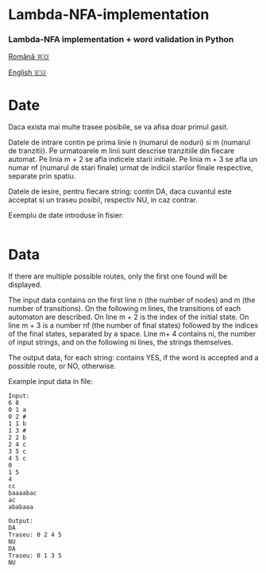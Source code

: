 # Lambda-NFA-implementation

### Lambda-NFA implementation + word validation in Python

[Română :romania:](#date)

[English :eu:](#data)

# Date

Daca exista mai multe trasee posibile, se va afisa doar primul gasit.

Datele de intrare contin pe prima linie n (numarul de noduri) si m (numarul de tranzitii). 
Pe urmatoarele m linii sunt descrise tranzitiile din fiecare automat.
Pe linia m + 2 se afla indicele starii initiale. Pe linia m + 3 se afla un numar nf (numarul de stari finale) urmat de indicii starilor finale respective, separate prin spatiu.

Datele de iesire, pentru fiecare string: contin DA, daca cuvantul este acceptat si un traseu posibil, respectiv NU, in caz contrar.

Exemplu de date introduse în fisier:

```3.Automat finit nedeterminist cu lambda tranzitii (lambda-NFA)InputOutput680 1 a0 2 #1 1 b1 3 #2 2 b2 4 c3 5 c4 5 c01 54ccbaaaabacacababaaa
```

# Data

If there are multiple possible routes, only the first one found will be displayed.

The input data contains on the first line n (the number of nodes) and m (the number of transitions).
On the following m lines, the transitions of each automaton are described.
On line m + 2 is the index of the initial state. On line m + 3 is a number nf (the number of final states) followed by the indices of the final states, separated by a space.
Line m+ 4 contains ni, the number of input strings, and on the following ni lines, the strings themselves.

The output data, for each string: contains YES, if the word is accepted and a possible route, or NO, otherwise.

Example input data in file:

```
Input:
6 8
0 1 a
0 2 #
1 1 b
1 3 #
2 2 b
2 4 c
3 5 c
4 5 c
0
1 5
4
cc
baaaabac
ac
ababaaa
```
```
Output:
DA
Traseu: 0 2 4 5
NU
DA
Traseu: 0 1 3 5
NU
